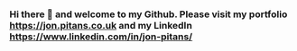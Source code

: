 ### Hi there 👋 and welcome to my Github. Please visit my portfolio https://jon.pitans.co.uk and my LinkedIn https://www.linkedin.com/in/jon-pitans/

<!--
**snowdog773/snowdog773** is a ✨ _special_ ✨ repository because its `README.md` (this file) appears on your GitHub profile.

I 

- 🔭 I’m currently working on a set of casino and card games in React

- 🌱 I’m currently building as many varied and challenging projects as I can as I seek to build on my knowledge of fullstack web development after completing a 30 week bootcamp at thejump.tech digital school. 

- 👯 I’m looking to collaborate on anything and everything

- 🤔 I’m looking for help with - as a new programmer comments and suggestions on any of my projects from more experienced developers are gratefully received.

- 💬 Ask me about Rick and Morty trivia

- 📫 How to reach me: jonpitans@gmail.com

- 😄 Pronouns: He Him Sir etc

- ⚡ Fun fact: In my previous career before discovering the joys of coding, I was the tour manager for Barney the Dinosaur.
-->
